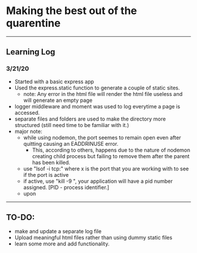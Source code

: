 # Making the best out of the quarentine
___

## Learning Log

### 3/21/20
* Started with a basic express app
* Used the express.static function to generate a couple of static sites.
    * note: Any error in the html file will render the html file useless and will generate an empty page
* logger middleware and moment was used to log everytime a page is accessed. 
* separate files and folders are used to make the directory more structured (still need time to be familiar with it.)
* major note: 
    * while using nodemon, the port seemes to remain open even after quitting causing an EADDRINUSE error.
        * This, according to others, happens due to the nature of nodemon creating child process but failing to remove them after the parent has been killed.
    * use "lsof -i tcp:<x>" where x is the port that you are working with to see if the port is active
    * if active, use "kill -9 <PID-NUMBER>", your application will have a pid number assigned. [PID - process identifier.]
    * upon

___
## TO-DO: 
* make and update a separate log file
* Upload meaningful html files rather than using dummy static files
* learn some more and add functionality.
 
